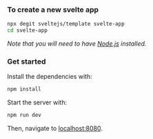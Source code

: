 
### To create a new svelte app

```sh
npx degit sveltejs/template svelte-app
cd svelte-app
```
*Note that you will need to have [Node.js](https://nodejs.org) installed.*


### Get started

Install the dependencies with:

```sh
npm install
```

Start the server with:
```bash
npm run dev
```

Then, navigate to [localhost:8080](http://localhost:8080). 